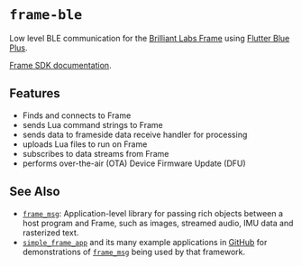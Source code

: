 # `frame-ble`

Low level BLE communication for the [Brilliant Labs Frame](https://brilliant.xyz/) using [Flutter Blue Plus](https://pub.dev/packages/flutter_blue_plus).

[Frame SDK documentation](https://docs.brilliant.xyz/frame/frame-sdk/).

## Features

* Finds and connects to Frame
* sends Lua command strings to Frame
* sends data to frameside data receive handler for processing
* uploads Lua files to run on Frame
* subscribes to data streams from Frame
* performs over-the-air (OTA) Device Firmware Update (DFU)

## See Also

* [`frame_msg`](https://pub.dev/packages/frame_msg): Application-level library for passing rich objects between a host program and Frame, such as images, streamed audio, IMU data and rasterized text.
* [`simple_frame_app`](https://pub.dev/packages/simple_frame_app) and its many example applications in [GitHub](https://github.com/CitizenOneX?tab=repositories) for demonstrations of [`frame_msg`](https://pub.dev/packages/frame_msg) being used by that framework.
